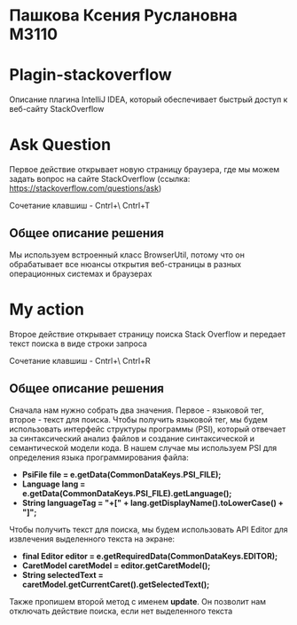 # Пашкова Ксения Руслановна М3110
# Plagin-stackoverflow
Описание плагина IntelliJ IDEA, который обеспечивает быстрый доступ к веб-сайту StackOverflow

# Ask Question
Первое действие открывает новую страницу браузера, где мы можем задать вопрос на сайте StackOverflow (ссылка: https://stackoverflow.com/questions/ask)

Сочетание клавшиш - Cntrl+\  Cntrl+T

## Общее описание решения
Мы используем встроенный класс BrowserUtil, потому что он обрабатывает все нюансы открытия веб-страницы в разных операционных системах и браузерах

# My action
Второе действие открывает страницу поиска Stack Overflow и передает текст поиска в виде строки запроса

Сочетание клавшиш - Cntrl+\  Cntrl+R

## Общее описание решения
Сначала нам нужно собрать два значения. Первое - языковой тег, второе - текст для поиска.
Чтобы получить языковой тег, мы будем использовать интерфейс структуры программы (PSI), который отвечает за синтаксический анализ файлов и создание синтаксической и семантической модели кода. В нашем случае мы используем PSI для определения языка программирования файла:


* **PsiFile file = e.getData(CommonDataKeys.PSI_FILE);**
* **Language lang = e.getData(CommonDataKeys.PSI_FILE).getLanguage();**
* **String languageTag = "+[" + lang.getDisplayName().toLowerCase() + "]";**


Чтобы получить текст для поиска, мы будем использовать API Editor для извлечения выделенного текста на экране:


* **final Editor editor = e.getRequiredData(CommonDataKeys.EDITOR);**
* **CaretModel caretModel = editor.getCaretModel();**
* **String selectedText = caretModel.getCurrentCaret().getSelectedText();**


Также пропишем второй метод с именем **update**. Он позволит нам  отключать действие поиска, если нет выделенного текста 
